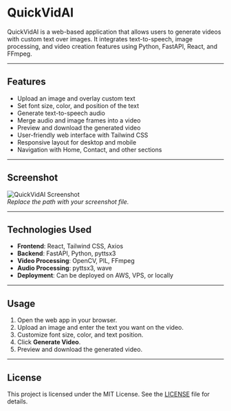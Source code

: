 # QuickVidAI

QuickVidAI is a web-based application that allows users to generate videos with custom text over images. It integrates text-to-speech, image processing, and video creation features using Python, FastAPI, React, and FFmpeg.

---

## Features

- Upload an image and overlay custom text
- Set font size, color, and position of the text
- Generate text-to-speech audio
- Merge audio and image frames into a video
- Preview and download the generated video
- User-friendly web interface with Tailwind CSS
- Responsive layout for desktop and mobile
- Navigation with Home, Contact, and other sections

---

## Screenshot

![QuickVidAI Screenshot](path/to/your/screenshot.png)  
*Replace the path with your screenshot file.*

---

## Technologies Used

- **Frontend**: React, Tailwind CSS, Axios
- **Backend**: FastAPI, Python, pyttsx3
- **Video Processing**: OpenCV, PIL, FFmpeg
- **Audio Processing**: pyttsx3, wave
- **Deployment**: Can be deployed on AWS, VPS, or locally

---

## Usage

1. Open the web app in your browser.
2. Upload an image and enter the text you want on the video.
3. Customize font size, color, and text position.
4. Click **Generate Video**.
5. Preview and download the generated video.

---

## License

This project is licensed under the MIT License. See the [LICENSE](LICENSE) file for details.
